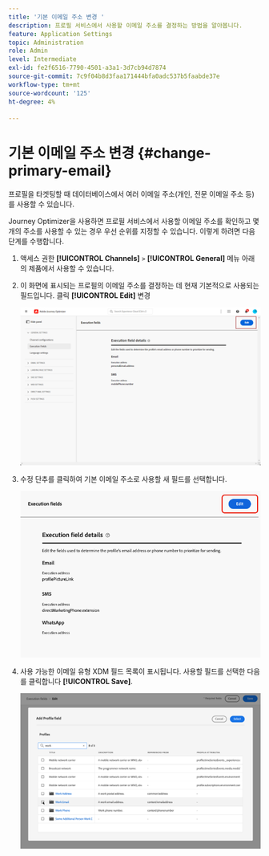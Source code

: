 ```yaml
---
title: '기본 이메일 주소 변경 '
description: 프로필 서비스에서 사용할 이메일 주소를 결정하는 방법을 알아봅니다.
feature: Application Settings
topic: Administration
role: Admin
level: Intermediate
exl-id: fe2f6516-7790-4501-a3a1-3d7cb94d7874
source-git-commit: 7c9f04b8d3faa171444bfa0adc537b5faabde37e
workflow-type: tm+mt
source-wordcount: '125'
ht-degree: 4%

---
```


# 기본 이메일 주소 변경 {#change-primary-email}

프로필을 타겟팅할 때 데이터베이스에서 여러 이메일 주소(개인, 전문 이메일 주소 등)를 사용할 수 있습니다.

Journey Optimizer을 사용하면 프로필 서비스에서 사용할 이메일 주소를 확인하고 몇 개의 주소를 사용할 수 있는 경우 우선 순위를 지정할 수 있습니다. 이렇게 하려면 다음 단계를 수행합니다.

1. 액세스 권한  **[!UICONTROL Channels]** `>` **[!UICONTROL General]** 메뉴 아래의 제품에서 사용할 수 있습니다.
1. 이 화면에 표시되는 프로필의 이메일 주소를 결정하는 데 현재 기본적으로 사용되는 필드입니다. 클릭 **[!UICONTROL Edit]** 변경

   ![](assets/primary-address.png)

1. 수정 단추를 클릭하여 기본 이메일 주소로 사용할 새 필드를 선택합니다.

   ![](assets/primary-address-edit.png)

1. 사용 가능한 이메일 유형 XDM 필드 목록이 표시됩니다. 사용할 필드를 선택한 다음 를 클릭합니다 **[!UICONTROL Save]**.

   ![](assets/primary-address-field.png)

<!--1. You can also select an additional field to use as secondary email address. This allows you to determine which field to use if the primary field is empty for a profile. >> will be done later on-->
